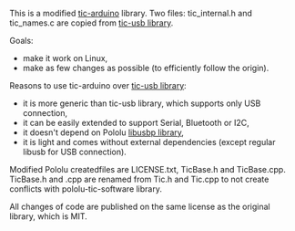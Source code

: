 
This is a modified [tic-arduino](https://github.com/pololu/tic-arduino) library.
Two files: tic_internal.h and tic_names.c are copied from [tic-usb library](https://github.com/pololu/pololu-tic-software).

Goals:
- make it work on Linux,
- make as few changes as possible (to efficiently follow the origin).

Reasons to use tic-arduino over [tic-usb library](https://github.com/pololu/pololu-tic-software):
- it is more generic than tic-usb library, which supports only USB connection,
- it can be easily extended to support Serial, Bluetooth or I2C,
- it doesn't depend on Pololu [libusbp library](https://github.com/pololu/libusbp),
- it is light and comes without external dependencies (except regular libusb for USB connection).

Modified Pololu createdfiles are LICENSE.txt, TicBase.h and TicBase.cpp. TicBase.h and .cpp are renamed from Tic.h and Tic.cpp to not create conflicts with pololu-tic-software library.

All changes of code are published on the same license as the original library, which is MIT. 

